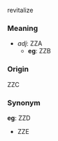 revitalize
### Meaning
+ _adj_: ZZA
    + __eg__: ZZB

### Origin

ZZC

### Synonym

__eg__: ZZD

+ ZZE


